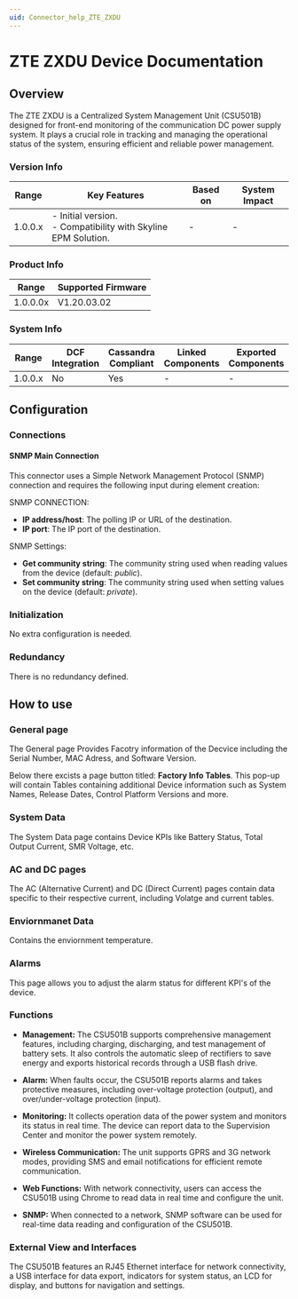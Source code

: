 ```yaml
---
uid: Connector_help_ZTE_ZXDU
---
```


# ZTE ZXDU Device Documentation

## Overview

The ZTE ZXDU is a Centralized System Management Unit (CSU501B) designed for front-end monitoring of the communication DC power supply system. It plays a crucial role in tracking and managing the operational status of the system, ensuring efficient and reliable power management.

### Version Info

| Range | Key Features | Based on | System Impact |
|--|--|--|--|
| 1.0.0.x | - Initial version. <br>- Compatibility with Skyline EPM Solution. | - | - |

### Product Info

| Range     | Supported Firmware                                                   |
|-----------|----------------------------------------------------------------------|
| 1.0.0.0x    | V1.20.03.02 |

### System Info

| Range     | DCF Integration     | Cassandra Compliant     | Linked Components     | Exported Components     |
|-----------|---------------------|-------------------------|-----------------------|-------------------------|
| 1.0.0.x   | No                  | Yes                     | -                     | -                       |

## Configuration

### Connections

#### SNMP Main Connection

This connector uses a Simple Network Management Protocol (SNMP) connection and requires the following input during element creation:

SNMP CONNECTION:

- **IP address/host**: The polling IP or URL of the destination.
- **IP port**: The IP port of the destination.

SNMP Settings:

- **Get community string**: The community string used when reading values from the device (default: *public*).
- **Set community string**: The community string used when setting values on the device (default: *private*).

### Initialization

No extra configuration is needed.

### Redundancy

There is no redundancy defined.

## How to use

### General page

The General page Provides Facotry information of the Decvice including the Serial Number, MAC Adress, and Software Version.

Below there excists a page button titled: **Factory Info Tables**. This pop-up will contain Tables containing additional Device information such as System Names, Release Dates, Control Platform Versions and more.

### System Data

The System Data page contains Device KPIs like Battery Status, Total Output Current, SMR Voltage, etc.

### AC and DC pages

The AC (Alternative Current) and DC (Direct Current) pages contain data specific to their respective current, including Volatge and current tables.

### Enviornmanet Data

Contains the enviornment temperature.

### Alarms

This page allows you to adjust the alarm status for different KPI's of the device.

### Functions

- **Management:** The CSU501B supports comprehensive management features, including charging, discharging, and test management of battery sets. It also controls the automatic sleep of rectifiers to save energy and exports historical records through a USB flash drive.

- **Alarm:** When faults occur, the CSU501B reports alarms and takes protective measures, including over-voltage protection (output), and over/under-voltage protection (input).

- **Monitoring:** It collects operation data of the power system and monitors its status in real time. The device can report data to the Supervision Center and monitor the power system remotely.

- **Wireless Communication:** The unit supports GPRS and 3G network modes, providing SMS and email notifications for efficient remote communication.

- **Web Functions:** With network connectivity, users can access the CSU501B using Chrome to read data in real time and configure the unit.

- **SNMP:** When connected to a network, SNMP software can be used for real-time data reading and configuration of the CSU501B.

### External View and Interfaces

The CSU501B features an RJ45 Ethernet interface for network connectivity, a USB interface for data export, indicators for system status, an LCD for display, and buttons for navigation and settings.
